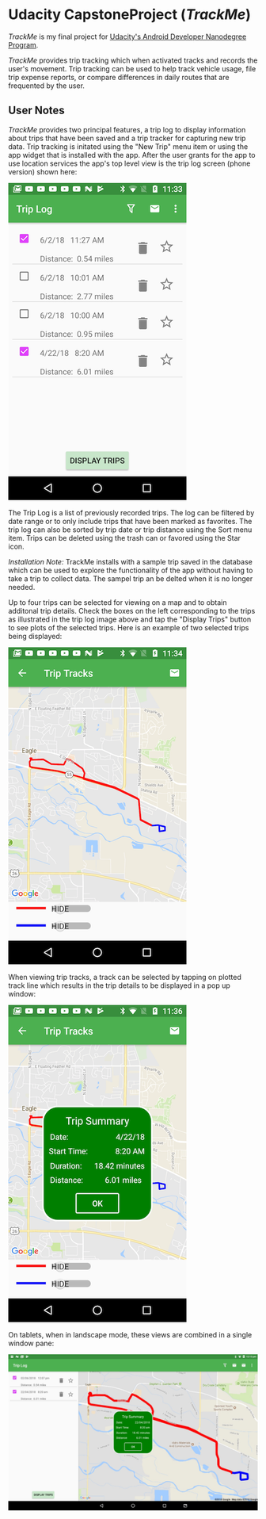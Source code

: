 # Udacity CapstoneProject (*TrackMe*)
*TrackMe* is my final project for [Udacity's Android Developer Nanodegree Program](https://www.udacity.com/course/android-developer-nanodegree-by-google--nd801 ).

*TrackMe* provides trip tracking which when activated tracks and records the user's movement. Trip tracking can be used to
help track vehicle usage, file trip expense reports, or compare differences in daily routes that are frequented by the user.

## User Notes
*TrackMe* provides two principal features, a trip log to display information about trips that have been saved and a trip tracker for capturing new trip data. Trip tracking is initated using the "New Trip" menu item or using the app widget that is installed with the app. After the user grants for the app to use location services the app's top level view is the trip log screen (phone version) shown here:

![Trip Log](docs/readmeImages/triplog.png)

The Trip Log is a list of previously recorded trips. The log can be filtered by date range or to only include trips that have been marked as favorites. The trip log can also be sorted by trip date or trip distance using the Sort menu item.  Trips can be deleted using the trash can or favored using the Star icon.

*Installation Note:* TrackMe installs with a sample trip saved in the database which can be used to explore the functionality of the app without having to take a trip to collect data. The sampel trip an be delted when it is no longer needed.

Up to four trips can be selected for viewing on a map and to obtain additonal trip details. Check the boxes on the left corresponding to the trips as illustrated in the trip log image above and tap the "Display Trips" button to see plots of the selected trips. Here is an example of two selected trips being displayed:

![Trip Tracks](docs/readmeImages/triptracks.png)

When viewing trip tracks, a track can be selected by tapping on plotted track line which results in the trip details to be displayed in a pop up window:

![Trip Details](docs/readmeImages/triptrackdetail.png)

On tablets, when in landscape mode, these views are combined in a single window pane:

![Tablet Trip Log](docs/readmeImages/tablettripdetails.png)










